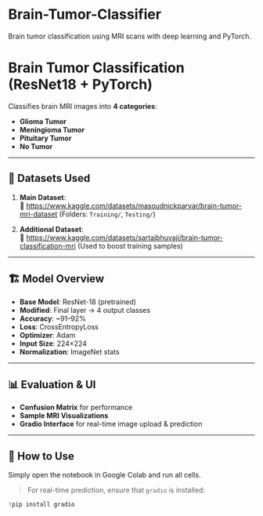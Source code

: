 # Brain-Tumor-Classifier
Brain tumor classification using MRI scans with deep learning and PyTorch.

# Brain Tumor Classification (ResNet18 + PyTorch)

Classifies brain MRI images into **4 categories**:
- **Glioma Tumor**
- **Meningioma Tumor**
- **Pituitary Tumor**
- **No Tumor**

---

## 📁 Datasets Used

1. **Main Dataset**:  
🔗 https://www.kaggle.com/datasets/masoudnickparvar/brain-tumor-mri-dataset
(Folders: `Training/`, `Testing/`)

2. **Additional Dataset**:  
🔗 https://www.kaggle.com/datasets/sartajbhuvaji/brain-tumor-classification-mri
(Used to boost training samples)

---

## 🏗️ Model Overview

- **Base Model**: ResNet-18 (pretrained)
- **Modified**: Final layer → 4 output classes
- **Accuracy**: ~91–92%
- **Loss**: CrossEntropyLoss  
- **Optimizer**: Adam  
- **Input Size**: 224×224  
- **Normalization**: ImageNet stats

---

## 📊 Evaluation & UI

- **Confusion Matrix** for performance
- **Sample MRI Visualizations**
- **Gradio Interface** for real-time image upload & prediction
  
---
## 🚀 How to Use

Simply open the notebook in Google Colab and run all cells.

> For real-time prediction, ensure that `gradio` is installed:
```python
!pip install gradio

